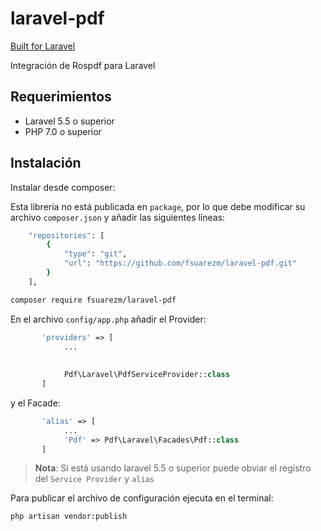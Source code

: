 # laravel-pdf

[Built for Laravel](https://img.shields.io/badge/Built_for-Laravel-green.svg?style=flat-square)

Integración de Rospdf para Laravel

## Requerimientos

- Laravel 5.5 o superior
- PHP 7.0 o superior

## Instalación

Instalar desde composer:

Esta librería no está publicada en `package`, por lo que debe modificar su archivo `composer.json` y añadir las siguientes líneas:

```bash
    "repositories": [
        {
            "type": "git",
            "url": "https://github.com/fsuarezm/laravel-pdf.git"
        }
    ],
```

```bash
composer require fsuarezm/laravel-pdf
```

En el archivo `config/app.php` añadir el Provider:

```php
       'providers' => [
            ...
            
            
            Pdf\Laravel\PdfServiceProvider::class
       ]
```

y el Facade:

```php
       'alias' => [
            ...            
            'Pdf' => Pdf\Laravel\Facades\Pdf::class
       ]
```

> **Nota**: Si está usando laravel 5.5 o superior puede obviar el registro del `Service Provider` y `alias`

Para publicar el archivo de configuración ejecuta en el terminal:

```bash
php artisan vendor:publish
```
